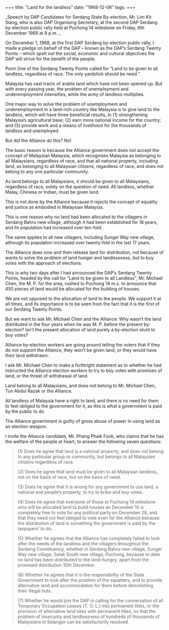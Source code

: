 +++ 
title: "Land for the landless"
date: "1968-12-06"
tags:
+++

_Speech by DAP Candidates for Serdang State By-election, Mr. Lim Kit Siang, who is also DAP Organising Secretary, at the second DAP Serdang by-election public rally held at Puchong 14 milestone on Friday, 6th December 1968 at 8 p.m.
_

On December 1, 1968, at the first DAP Serdang by-election public rally, I made a pledge on behalf of the DAP – known as the DAP’s Serdang Twenty Points – which spelt out the social, economic and cultural objectives the DAP will strive for the benefit of the people.

Point One of the Serdang Twenty Points called for “Land to be given to all landless, regardless of race. The only yardstick should be need.”

Malaysia has vast tracts of arable land which have not been opened up. But with every passing year, the problem of unemployment and underemployment intensifies, while the army of landless multiplies.

One major way to solve the problem of unemployment and underemployment in a land-rich country like Malaysia is to give land to the landless, which will have three beneficial results, in (1) strengthening Malaysia’s agricultural base; (2) earn more national income for the country; and (3) provide work and a means of livelihood for the thousands of landless and unemployed.</u>

But did the Alliance do this? No!

The basic reason is because the Alliance government does not accept the concept of Malaysian Malaysia, which recognises Malaysia as belonging to all Malaysians, regardless of race, and that all national property, including land, as belonging to all Malaysian citizens, regardless of race, and does not belong to any one particular community.

As land belongs to all Malaysians, it should be given to all Malaysians, regardless of race, solely on the question of need. All landless, whether Malay, Chinese or Indian, must be given land.

This is not done by the Alliance because it rejects the concept of equality and justice as embodied in Malaysian Malaysia.

This is one reason why no land had been allocated to the villagers in Serdang Bahru new village, although it had been established for 18 years, and its population had increased over ten-fold.

The same applies to all new villagers, including Sungei Way new village, although its population increased over twenty-fold in the last 17 years.

The Alliance does now and then release land for distribution, not because of wants to solve the problem of land hunger and landlessness, but to buy votes with the approach of elections.

This is why two days after I had announced the DAP’s Serdang Twenty Points, headed by the call for “Land to be given to all Landless”, Mr. Michael Chen, the M. P. for the area, rushed to Puchong 14 m.s. to announce that 450 pieces of land would be allocated for the building of houses.

We are not opposed to the allocation of land to the people. We support it at all times, and its importance is to be seen from the fact that it is the first of our Serdang Twenty Points.

But we want to ask Mr. Michael Chen and the Alliance: Why wasn’t the land distributed in the four years when he was M. P. before the present by-election? Isn’t the present allocation of land purely a by-election stunt to buy votes?

Alliance by-election workers are going around telling the voters that if they do not support the Alliance, they won’t be given land, or they would have their land withdrawn.

I ask Mr. Michael Chen to make a forthright statement as to whether he had instructed the Alliance election workers to try to buy votes with promises of land, or the threat of withdrawal of land.

Land belong to all Malaysians, and does not belong to Mr. Michael Chen, Tun Abdul Razak or the Alliance.

All landless of Malaysia have a right to land, and there is no need for them to feel obliged to the government for it, as this is what a government is paid by the public to do.

The Alliance government is guilty of gross abuse of power in using land as an election weapon.

I invite the Alliance candidate, Mr. Phang Phaik Fook, who claims that he has the welfare of the people at heart, to answer the following seven questions:



<blockquote>(1) Does he agree that land is a national property, and does not belong to any particular group or community, but belongs to all Malaysian citizens regardless of race.

(2) Does he agree that land must be given to all Malaysian landless, not on the basis of race, but on the basis of need.

(3) Does he agree that it is wrong for any government to use land, a national and people’s property, to try to bribe and buy votes.

(4) Does he agree that everyone of those at Puchong 14 milestone who will be allocated land to build houses an December 10 is completely free to vote for any political party on December 28, and that they need not feel obliged to vote even for the Alliance because the distribution of land is something the government is paid by the taxpayers’ to do.

(5) Whether he agrees that the Alliance has completely failed to look after the needs of the landless and the villagers throughout the Serdang Constituency, whether in Serdang Bahru new village, Sungei Way new village, Salak South new village, Puchong, because to date no land has been distributed to the land-hungry, apart from the promised distribution 10th December.

(6) Whether he agrees that it is the responsibility of the State Government to look after the problem of the squatters, and to provide alternative land and accommodation for them before demolishing their illegal huts.

(7) Whether he would join the DAP in calling for the conversation of all Temporary Occupation Leases (T. O. L.) into permanent titles, or the provision of alternative land sites with permanent titles, so that the problem of insecurity and landlessness of hundreds of thousands of Malaysians in Selangor can be satisfactorily resolved.</blockquote>

 
